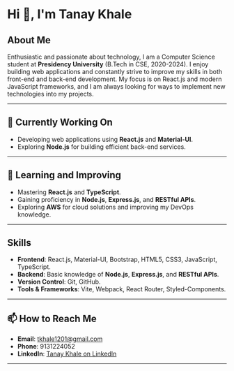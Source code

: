 # Hi 👋, I'm Tanay Khale

## About Me
Enthusiastic and passionate about technology, I am a Computer Science student at **Presidency University** (B.Tech in CSE, 2020-2024). I enjoy building web applications and constantly strive to improve my skills in both front-end and back-end development. My focus is on React.js and modern JavaScript frameworks, and I am always looking for ways to implement new technologies into my projects.

---

## 🔭 Currently Working On
- Developing web applications using **React.js** and **Material-UI**.
- Exploring **Node.js** for building efficient back-end services.

---

## 🌱 Learning and Improving
- Mastering **React.js** and **TypeScript**.
- Gaining proficiency in **Node.js**, **Express.js**, and **RESTful APIs**.
- Exploring **AWS** for cloud solutions and improving my DevOps knowledge.

---

## Skills
- **Frontend**: React.js, Material-UI, Bootstrap, HTML5, CSS3, JavaScript, TypeScript.  
- **Backend**: Basic knowledge of **Node.js**, **Express.js**, and **RESTful APIs**.  
- **Version Control**: Git, GitHub.  
- **Tools & Frameworks**: Vite, Webpack, React Router, Styled-Components.

---

## 📫 How to Reach Me
- **Email**: [tkhale1201@gmail.com](mailto:tkhale1201@gmail.com)  
- **Phone**: 9131224052  
- **LinkedIn**: [Tanay Khale on LinkedIn](https://linkedin.com/in/tanay-khale12)

---

